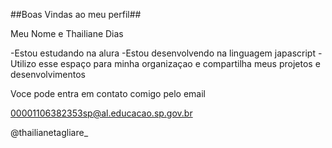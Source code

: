 ##Boas Vindas ao meu perfil##

Meu Nome e Thailiane Dias

-Estou estudando na alura
-Estou desenvolvendo na linguagem japascript
-Utilizo esse espaço para minha organizaçao e compartilha meus projetos e desenvolvimentos

Voce pode entra em contato comigo pelo email

00001106382353sp@al.educacao.sp.gov.br


 @thailianetagliare_
 

 
